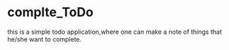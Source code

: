 # complte_ToDo
this is a simple todo application,where one can make a note of things that he/she want to complete.
